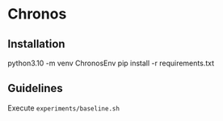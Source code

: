 # Chronos

## Installation
python3.10 -m venv ChronosEnv
pip install -r requirements.txt

## Guidelines
Execute `experiments/baseline.sh`